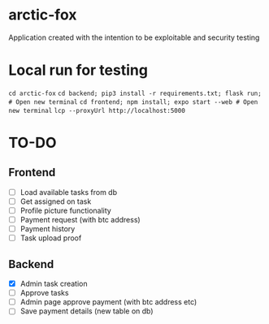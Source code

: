 # arctic-fox
Application created with the intention to be exploitable and security testing

# Local run for testing
`cd arctic-fox`
`cd backend; pip3 install -r requirements.txt; flask run; # Open new terminal`
`cd frontend; npm install; expo start --web # Open new terminal`
`lcp --proxyUrl http://localhost:5000`

# TO-DO
## Frontend
  - [ ] Load available tasks from db
  - [ ] Get assigned on task
  - [ ] Profile picture functionality 
  - [ ] Payment request (with btc address)
  - [ ] Payment history
  - [ ] Task upload proof
## Backend
  - [x] Admin task creation
  - [ ] Approve tasks
  - [ ] Admin page approve payment (with btc address etc)
  - [ ] Save payment details (new table on db)